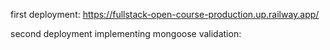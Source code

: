 first deployment:
https://fullstack-open-course-production.up.railway.app/


second deployment implementing mongoose validation:

